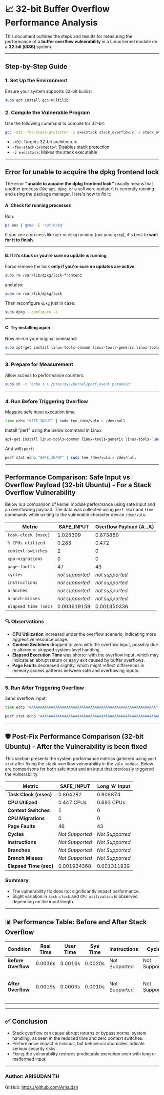 # 📈 32-bit Buffer Overflow Performance Analysis

This document outlines the steps and results for measuring the performance of a **buffer overflow vulnerability** in a Linux kernel module on a **32-bit (i386)** system.

---

## Step-by-Step Guide

### 1. Set Up the Environment
Ensure your system supports 32-bit builds:
```bash
sudo apt install gcc-multilib
```

### 2. Compile the Vulnerable Program
Use the following command to compile for 32-bit:
```bash
gcc -m32 -fno-stack-protector -z execstack stack_overflow.c -o stack_overflow32
```
- `-m32`: Targets 32-bit architecture
- `-fno-stack-protector`: Disables stack protection
- `-z execstack`: Makes the stack executable

---

  ## Error for unable to acquire the dpkg frontend lock

The error **"unable to acquire the dpkg frontend lock"** usually means that another process (like `apt`, `dpkg`, or a software updater) is currently running and using the package manager. Here's how to fix it:

#### A. **Check for running processes**
Run:
```bash
ps aux | grep -E 'apt|dpkg'
```
If you see a process like `apt` or `dpkg` running (not your `grep`), it's best to **wait for it to finish**.

---

#### B. **If it’s stuck or you’re sure no update is running**

 Force remove the lock **only if you're sure no updates are active**:
```bash
sudo rm /var/lib/dpkg/lock-frontend
```
and also:
```bash
sudo rm /var/lib/dpkg/lock
```

Then reconfigure `dpkg` just in case:
```bash
sudo dpkg --configure -a
```

---

#### C. **Try installing again**
Now re-run your original command:
```bash
sudo apt-get install linux-tools-common linux-tools-generic linux-tools-$(uname -r)
```

---

### 3. Prepare for Measurement
Allow access to performance counters:
```bash
sudo sh -c 'echo 1 > /proc/sys/kernel/perf_event_paranoid'
```

---

### 4. Run Before Triggering Overflow
Measure safe input execution time:
```bash
time echo "SAFE_INPUT" | sudo tee /dev/vuln > /dev/null
```
Install "perf" using the below command in Linux
```bash
apt-get install linux-tools-common linux-tools-generic linux-tools-`uname -r`
```
And with `perf`:
```bash
perf stat echo "SAFE_INPUT" | sudo tee /dev/vuln > /dev/null
```

---

## Performance Comparison: Safe Input vs Overflow Payload (32-bit Ubuntu) - For a Stack Overflow Vulnerability

Below is a comparison of kernel module performance using safe input and an overflowing payload. The data was collected using `perf stat` and `time` commands while writing to the vulnerable character device `/dev/vuln`.

| **Metric**                 | **SAFE_INPUT**               | **Overflow Payload (A...A)**              |
|---------------------------|------------------------------|-------------------------------------------|
| `task-clock (msec)`       | 1.025309                     | 0.873880                                  |
| `% CPUs utilized`         | 0.283                        | 0.472                                     |
| `context-switches`        | 2                            | 0                                         |
| `cpu-migrations`          | 0                            | 0                                         |
| `page-faults`             | 47                           | 43                                        |
| `cycles`                  | *not supported*              | *not supported*                           |
| `instructions`            | *not supported*              | *not supported*                           |
| `branches`                | *not supported*              | *not supported*                           |
| `branch-misses`           | *not supported*              | *not supported*                           |
| `elapsed time (sec)`      | 0.003619159                  | 0.001850336                               |


### 🔍 Observations

- **CPU Utilization** increased under the overflow scenario, indicating more aggressive resource usage.
- **Context Switches** dropped to zero with the overflow input, possibly due to altered or skipped system-level handling.
- **Elapsed Execution Time** was shorter with the overflow input, which may indicate an abrupt return or early exit caused by buffer overflows.
- **Page Faults** decreased slightly, which might reflect differences in memory access patterns between safe and overflowing inputs.

---

### 5. Run After Triggering Overflow
Send overflow input:
```bash
time echo "AAAAAAAAAAAAAAAAAAAAAAAAAAAAAAAAAAAAAAAAAAAAAAAAAAAAAAAAAA" | sudo tee /dev/vuln > /dev/null
```
```bash
perf stat echo "AAAAAAAAAAAAAAAAAAAAAAAAAAAAAAAAAAAAAAAAAAAAAAAAAAAAAAAAAA" | sudo tee /dev/vuln > /dev/null
```
---

## 🛡️ Post-Fix Performance Comparison (32-bit Ubuntu) - After the Vulnerability is been fixed

This section presents the system performance metrics gathered using `perf stat` after fixing the stack overflow vulnerability in the `vuln_module`. Below are comparisons for both safe input and an input that previously triggered the vulnerability.

| Metric                | SAFE_INPUT             | Long 'A' Input                                |
|-----------------------|------------------------|-----------------------------------------------|
| **Task Clock (msec)** | 0.864282               | 0.908874                                      |
| **CPU Utilized**      | 0.447 CPUs             | 0.693 CPUs                                    |
| **Context Switches**  | 1                      | 0                                             |
| **CPU Migrations**    | 0                      | 0                                             |
| **Page Faults**       | 46                     | 43                                            |
| **Cycles**            | *Not Supported*        | *Not Supported*                               |
| **Instructions**      | *Not Supported*        | *Not Supported*                               |
| **Branches**          | *Not Supported*        | *Not Supported*                               |
| **Branch Misses**     | *Not Supported*        | *Not Supported*                               |
| **Elapsed Time (sec)**| 0.001934368            | 0.001311939                                   |


### Summary
- The vulnerability fix does not significantly impact performance.
- Slight variation in `task-clock` and `CPU utilization` is observed depending on the input length.

---

## 📊 Performance Table: Before and After Stack Overflow

| **Condition**      | **Real Time** | **User Time** | **Sys Time** | **Instructions** | **Cycles** | **Time Elapsed** | **Notes**                              |
|--------------------|---------------|---------------|--------------|------------------|------------|------------------|----------------------------------------|
| **Before Overflow** | 0.0036s       | 0.0016s       | 0.0020s      | Not Supported    | Not Supported  | 0.0036s          | Normal execution                       |
| **After Overflow**  | 0.0019s       | 0.0009s       | 0.0010s      | Not Supported    | Not Supported  | 0.0019s          | Abrupt return or early exit due to overflow |

---

## ✅ Conclusion

- Stack overflow can cause abrupt returns or bypass normal system handling, as seen in the reduced time and zero context switches.
- Performance impact is minimal, but behavioral anomalies indicate serious security risks.
- Fixing the vulnerability restores predictable execution even with long or malformed input.

---

### Author: ARISUDAN TH
GitHub: https://github.com/Arisudan
